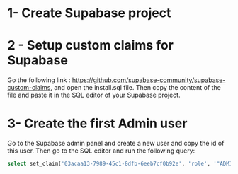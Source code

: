 # 1- Create Supabase project
# 2 - Setup custom claims for Supabase

Go the following link : https://github.com/supabase-community/supabase-custom-claims, and open the install.sql file. 
Then copy the content of the file and paste it in the SQL editor of your Supabase project.

# 3- Create the first Admin user

Go to the Supabase admin panel and create a new user and copy the id of this user. Then go to the SQL editor and run the following query:

```sql
select set_claim('03acaa13-7989-45c1-8dfb-6eeb7cf0b92e', 'role', '"ADMIN"');
```

